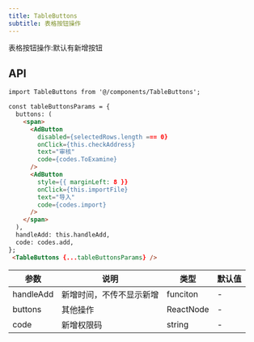 ```yaml
---
title: TableButtons
subtitle: 表格按钮操作
---
```


表格按钮操作:默认有新增按钮

## API

```html
import TableButtons from '@/components/TableButtons';

const tableButtonsParams = {
  buttons: (
    <span>
      <AdButton
        disabled={selectedRows.length === 0}
        onClick={this.checkAddress}
        text="审核"
        code={codes.ToExamine}
      />
      <AdButton
        style={{ marginLeft: 8 }}
        onClick={this.importFile}
        text="导入"
        code={codes.import}
      />
    </span>
  ),
  handleAdd: this.handleAdd,
  code: codes.add,
};
 <TableButtons {...tableButtonsParams} />
```

| 参数      | 说明                                      | 类型         | 默认值 |
|----------|------------------------------------------|-------------|-------|
| handleAdd | 新增时间，不传不显示新增 | funciton | - |
| buttons | 其他操作 | ReactNode | - |
| code | 新增权限码 | string | - |

